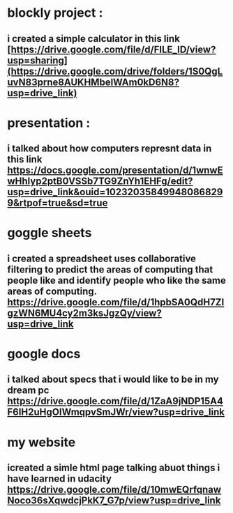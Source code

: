 #  blockly project :
## i created a simple calculator in this link [https://drive.google.com/file/d/FILE_ID/view?usp=sharing](https://drive.google.com/drive/folders/1S0QgLuvN83prne8AUKHMbelWAm0kD6N8?usp=drive_link)


# presentation :
## i talked about how computers represnt data in this link https://docs.google.com/presentation/d/1wnwEwHhlyp2ptB0VSSb7TG9ZnYh1EHFg/edit?usp=drive_link&ouid=102320358499480868299&rtpof=true&sd=true

#  goggle sheets
##  i  created a spreadsheet  uses collaborative filtering to predict the areas of computing that people like and identify people who like the same areas of computing.  https://drive.google.com/file/d/1hpbSA0QdH7ZIgzWN6MU4cy2m3ksJgzQy/view?usp=drive_link


#  google docs 
##    i talked about specs that i would like to be in my  dream pc   https://drive.google.com/file/d/1ZaA9jNDP15A4F6IH2uHgOIWmqpvSmJWr/view?usp=drive_link


# my website
## icreated a simle html page talking abuot things i have learned  in udacity https://drive.google.com/file/d/10mwEQrfqnawNoco36sXqwdcjPkK7_G7p/view?usp=drive_link



